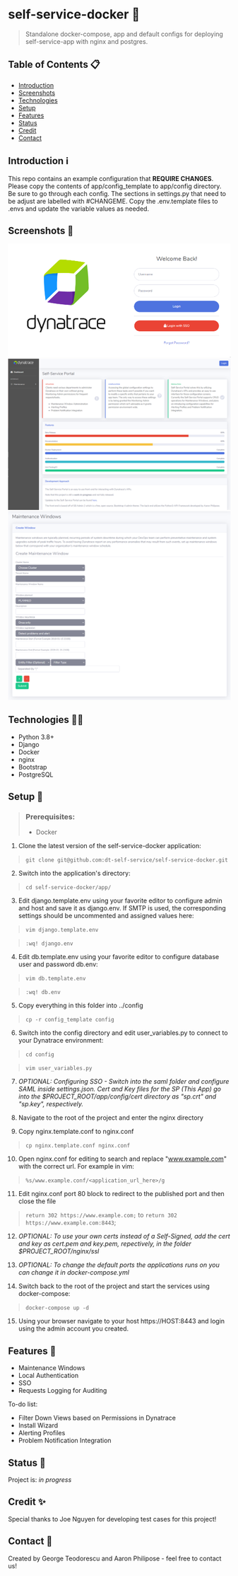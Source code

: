 # self-service-docker 🐳
> Standalone docker-compose, app and default configs for deploying self-service-app with nginx and postgres.

## Table of Contents 📋
* [Introduction](#introduction)
* [Screenshots](#screenshots)
* [Technologies](#technologies)
* [Setup](#setup)
* [Features](#features)
* [Status](#status)
* [Credit](#credit)
* [Contact](#contact)

## Introduction ℹ
This repo contains an example configuration that **REQUIRE CHANGES**.
Please copy the contents of app/config_template to app/config directory. Be sure to go through each config.
The sections in settings.py that need to be adjust are labelled with #CHANGEME.
Copy the .env.template files to .envs and update the variable values as needed.

## Screenshots 📸
![Login](https://github.com/dt-self-service/self-service-app/blob/master/screenshots/login.PNG)
![Dashboard](https://github.com/dt-self-service/self-service-app/blob/master/screenshots/dashboard.PNG)
![Create Maintenance Window](https://github.com/dt-self-service/self-service-app/blob/master/screenshots/create-mwindow.PNG)

## Technologies 👨‍💻
* Python 3.8+
* Django
* Docker
* nginx
* Bootstrap
* PostgreSQL

## Setup 🚀
> ### Prerequisites:
>
> - Docker

1. Clone the latest version of the self-service-docker application:

> `git clone git@github.com:dt-self-service/self-service-docker.git`

2. Switch into the application's directory:

> `cd self-service-docker/app/`

3. Edit django.template.env using your favorite editor to configure admin and host and save it as django.env. If SMTP is used, the corresponding settings should be uncommented and assigned values here:

> `vim django.template.env`

> `:wq! django.env`

4. Edit db.template.env using your favorite editor to configure database user and password db.env:

> `vim db.template.env`

> `:wq! db.env`

5. Copy everything in this folder into ../config

> `cp -r config_template config`

6. Switch into the config directory and edit user_variables.py to connect to your Dynatrace environment:

> `cd config`

> `vim user_variables.py`

7. *OPTIONAL: Configuring SSO - Switch into the saml folder and configure SAML inside settings.json. Cert and Key files for the SP (This App) go into the $PROJECT_ROOT/app/config/cert directory as "sp.crt" and "sp.key", respectively.*

8. Navigate to the root of the project and enter the nginx directory

9. Copy nginx.template.conf to nginx.conf

> `cp nginx.template.conf nginx.conf`

10. Open nginx.conf for editing to search and replace "www.example.com" with the correct url. For example in vim:

> `%s/www.example.conf/<application_url_here>/g`

11. Edit nginx.conf port 80 block to redirect to the published port and then close the file

> `return 302 https://www.example.com;` to `return 302 https://www.example.com:8443`;

12. *OPTIONAL: To use your own certs instead of a Self-Signed, add the cert and key as cert.pem and key.pem, repectively, in the folder $PROJECT_ROOT/nginx/ssl*

13. *OPTIONAL: To change the default ports the applications runs on you can change it in docker-compose.yml*

14. Switch back to the root of the project and start the services using docker-compose:

> `docker-compose up -d`

15. Using your browser navigate to your host https://HOST:8443 and login using the admin account you created.
  
## Features 🤖
* Maintenance Windows
* Local Authentication
* SSO
* Requests Logging for Auditing

To-do list:
* Filter Down Views based on Permissions in Dynatrace
* Install Wizard
* Alerting Profiles
* Problem Notification Integration

## Status 📝
Project is: _in progress_

## Credit ✨
Special thanks to Joe Nguyen for developing test cases for this project!

## Contact 🤝
Created by George Teodorescu and Aaron Philipose - feel free to contact us!

